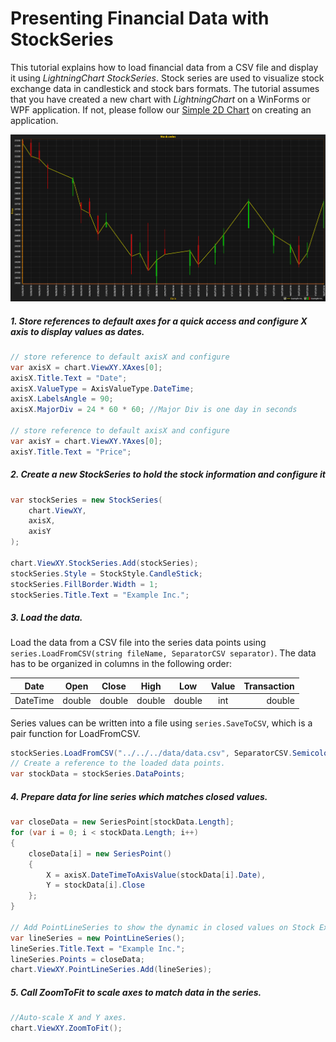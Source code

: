 # Presenting Financial Data with StockSeries

This tutorial explains how to load financial data from a CSV file and display it using *LightningChart StockSeries*. Stock series are used to visualize stock exchange data in candlestick and stock bars formats. The tutorial assumes that you have created a new chart with *LightningChart* on a WinForms or WPF application. If not, please follow our [Simple 2D Chart](https://www.arction.com/tutorials/#/lcu_tutorial_simple2Dchart_01) on creating an application. 

![screenshot](./assets/stockSeries_screenshot.png)
#####  1. Store references to default axes for a quick access and configure X axis to display values as dates.  
```csharp
// store reference to default axisX and configure
var axisX = chart.ViewXY.XAxes[0];
axisX.Title.Text = "Date";
axisX.ValueType = AxisValueType.DateTime;
axisX.LabelsAngle = 90;
axisX.MajorDiv = 24 * 60 * 60; //Major Div is one day in seconds

// store reference to default axisX and configure
var axisY = chart.ViewXY.YAxes[0];
axisY.Title.Text = "Price";
```

##### 2. Create a new StockSeries to hold the stock information and configure it
```csharp
var stockSeries = new StockSeries(
    chart.ViewXY,
    axisX,
    axisY
);

chart.ViewXY.StockSeries.Add(stockSeries);
stockSeries.Style = StockStyle.CandleStick;
stockSeries.FillBorder.Width = 1;
stockSeries.Title.Text = "Example Inc.";
```

##### 3. Load the data.

Load the data from a CSV file into the series data points using `series.LoadFromCSV(string fileName, SeparatorCSV separator)`. The data has to be organized in columns in the following order:
    
|   Date   |   Open   |   Close   |   High   |   Low   |  Value  |  Transaction|
| -------- |:--------:|:---------:|:--------:|:-------:|:-------:|-----------:|
| DateTime |  double  |   double  |  double  | double  |   int   |   double   |

Series values can be written into a file using `series.SaveToCSV`, which is a pair function for LoadFromCSV.

```csharp
stockSeries.LoadFromCSV("../../../data/data.csv", SeparatorCSV.Semicolon);
// Create a reference to the loaded data points.
var stockData = stockSeries.DataPoints;
```

##### 4. Prepare data for line series which matches closed values.
```csharp
var closeData = new SeriesPoint[stockData.Length];
for (var i = 0; i < stockData.Length; i++)
{
    closeData[i] = new SeriesPoint()
    {
        X = axisX.DateTimeToAxisValue(stockData[i].Date),
        Y = stockData[i].Close
    };
}

// Add PointLineSeries to show the dynamic in closed values on Stock Exchange.
var lineSeries = new PointLineSeries();
lineSeries.Title.Text = "Example Inc.";
lineSeries.Points = closeData;
chart.ViewXY.PointLineSeries.Add(lineSeries);
```

##### 5. Call ZoomToFit to scale axes to match data in the series.
```csharp
//Auto-scale X and Y axes.
chart.ViewXY.ZoomToFit();
```
